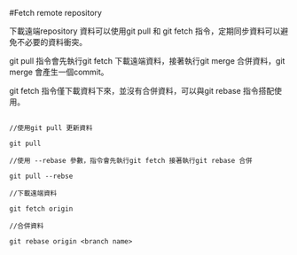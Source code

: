 #Fetch remote repository

下載遠端repository 資料可以使用git pull 和 git fetch 指令，定期同步資料可以避免不必要的資料衝突。

git pull 指令會先執行git fetch 下載遠端資料，接著執行git merge 合併資料，git merge 會產生一個commit。

git fetch 指令僅下載資料下來，並沒有合併資料，可以與git rebase 指令搭配使用。


```

//使用git pull 更新資料

git pull

//使用 --rebase 參數，指令會先執行git fetch 接著執行git rebase 合併

git pull --rebse

//下載遠端資料

git fetch origin

//合併資料

git rebase origin <branch name>

```
